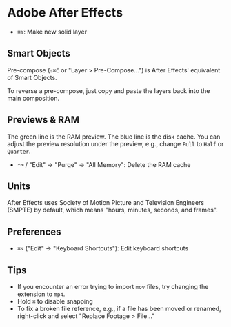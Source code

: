 # Adobe After Effects

- `⌘Y`: Make new solid layer

## Smart Objects

Pre-compose (`⇧⌘C` or "Layer > Pre-Compose...") is After Effects' equivalent of Smart Objects.

To reverse a pre-compose, just copy and paste the layers back into the main composition.

## Previews & RAM

The green line is the RAM preview. The blue line is the disk cache. You can adjust the preview resolution under the preview, e.g., change `Full`  to `Half` or `Quarter`.

- `⌃⌫` / "Edit" -> "Purge" -> "All Memory": Delete the RAM cache

## Units

After Effects uses Society of Motion Picture and Television Engineers (SMPTE) by default, which means "hours, minutes, seconds, and frames".

## Preferences

- `⌘⌥` ("Edit" -> "Keyboard Shortcuts"): Edit keyboard shortcuts

## Tips

- If you encounter an error trying to import `mov` files, try changing the extension to `mp4`.
- Hold `⌘` to disable snapping
- To fix a broken file reference, e.g., if a file has been moved or renamed, right-click and select "Replace Footage > File..."
